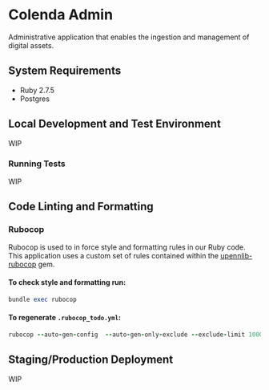 # Colenda Admin
Administrative application that enables the ingestion and management of digital assets. 

## System Requirements
- Ruby 2.7.5
- Postgres

## Local Development and Test Environment
WIP

### Running Tests
WIP

## Code Linting and Formatting
### Rubocop
Rubocop is used to in force style and formatting rules in our Ruby code. This application uses a custom set of rules contained within the [upennlib-rubocop](https://gitlab.library.upenn.edu/cgalarza/upennlib-rubocop) gem.

#### To check style and formatting run:
```ruby
bundle exec rubocop
```

#### To regenerate `.rubocop_todo.yml`:
```ruby
rubocop --auto-gen-config  --auto-gen-only-exclude --exclude-limit 10000
```

## Staging/Production Deployment
WIP